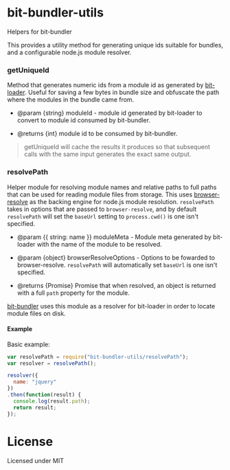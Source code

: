 # bit-bundler-utils
Helpers for bit-bundler

This provides a utility method for generating unique ids suitable for bundles, and a configurable node.js module resolver.

### getUniqueId
Method that generates numeric ids from a module id as generated by [bit-loader](https://github.com/MiguelCastillo/bit-loader). Useful for saving a few bytes in bundle size and obfuscate the path where the modules in the bundle came from.

- @param {string} moduleId - module id generated by bit-loader to convert to module id consumed by bit-bundler.

- @returns {int} module id to be consumed by bit-bundler.

> getUniqueId will cache the results it produces so that subsequent calls with the same input generates the exact same output.

### resolvePath
Helper module for resolving module names and relative paths to full paths that can be used for reading module files from storage. This uses [browser-resolve](https://github.com/defunctzombie/node-browser-resolve) as the backing engine for node.js module resolution. `resolvePath` takes in options that are passed to `browser-resolve`, and by default `resolvePath` will set the `baseUrl` setting to `process.cwd()` is one isn't specified.

- @param {{ string: name }} moduleMeta - Module meta generated by bit-loader with the name of the module to be resolved.
- @param {object} browserResolveOptions - Options to be fowarded to browser-resolve. `resolvePath` will automatically set `baseUrl` is one isn't specified.

- @returns {Promise} Promise that when resolved, an object is returned with a full `path` property for the module.

[bit-bundler](https://github.com/MiguelCastillo/bit-bundler/blob/master/src/loader.js) uses this module as a resolver for bit-loader in order to locate module files on disk.

#### Example

Basic example:

``` javascript
var resolvePath = require("bit-bundler-utils/resolvePath");
var resolver = resolvePath();

resolver({
  name: "jquery"
})
.then(function(result) {
  console.log(result.path);
  return result;
});
```


License
===============

Licensed under MIT
